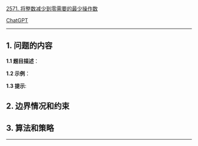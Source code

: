 [2571. 将整数减少到零需要的最少操作数](https://leetcode.cn/problems/minimum-operations-to-reduce-an-integer-to-0)

[ChatGPT](chat.openai.com)

---

## 1. 问题的内容
**1.1 题目描述**：

**1.2 示例**：

**1.3 提示**:

## 2. 边界情况和约束


## 3. 算法和策略

---

